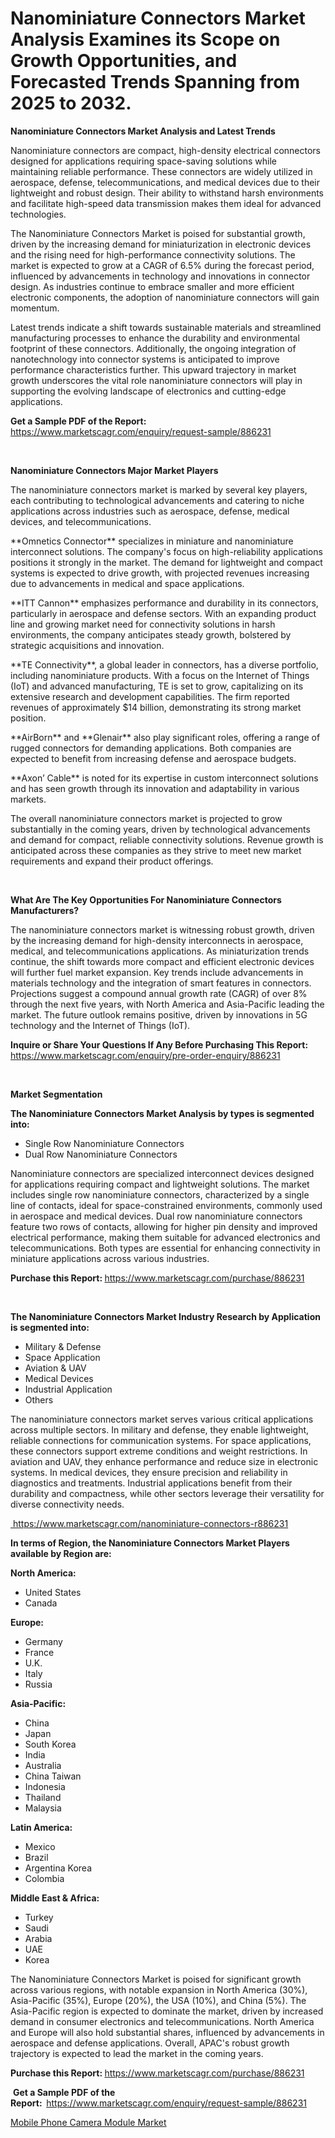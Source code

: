 <p><h1>Nanominiature Connectors Market Analysis Examines its Scope on Growth Opportunities, and Forecasted Trends Spanning from 2025 to 2032.</h1></p><p><strong>Nanominiature Connectors Market Analysis and Latest Trends</strong></p>
<p><p>Nanominiature connectors are compact, high-density electrical connectors designed for applications requiring space-saving solutions while maintaining reliable performance. These connectors are widely utilized in aerospace, defense, telecommunications, and medical devices due to their lightweight and robust design. Their ability to withstand harsh environments and facilitate high-speed data transmission makes them ideal for advanced technologies.</p><p>The Nanominiature Connectors Market is poised for substantial growth, driven by the increasing demand for miniaturization in electronic devices and the rising need for high-performance connectivity solutions. The market is expected to grow at a CAGR of 6.5% during the forecast period, influenced by advancements in technology and innovations in connector design. As industries continue to embrace smaller and more efficient electronic components, the adoption of nanominiature connectors will gain momentum.</p><p>Latest trends indicate a shift towards sustainable materials and streamlined manufacturing processes to enhance the durability and environmental footprint of these connectors. Additionally, the ongoing integration of nanotechnology into connector systems is anticipated to improve performance characteristics further. This upward trajectory in market growth underscores the vital role nanominiature connectors will play in supporting the evolving landscape of electronics and cutting-edge applications.</p></p>
<p><strong>Get a Sample PDF of the Report:&nbsp;</strong> <a href="https://www.marketscagr.com/enquiry/request-sample/886231?utm_campaign=2667&utm_medium=2&utm_source=Github&utm_content=ia&utm_term=06042025&utm_id=nanominiature-connectors">https://www.marketscagr.com/enquiry/request-sample/886231</a></p>
<p>&nbsp;</p>
<p><strong>Nanominiature Connectors Major Market Players</strong></p>
<p><p>The nanominiature connectors market is marked by several key players, each contributing to technological advancements and catering to niche applications across industries such as aerospace, defense, medical devices, and telecommunications. </p><p>**Omnetics Connector** specializes in miniature and nanominiature interconnect solutions. The company's focus on high-reliability applications positions it strongly in the market. The demand for lightweight and compact systems is expected to drive growth, with projected revenues increasing due to advancements in medical and space applications.</p><p>**ITT Cannon** emphasizes performance and durability in its connectors, particularly in aerospace and defense sectors. With an expanding product line and growing market need for connectivity solutions in harsh environments, the company anticipates steady growth, bolstered by strategic acquisitions and innovation.</p><p>**TE Connectivity**, a global leader in connectors, has a diverse portfolio, including nanominiature products. With a focus on the Internet of Things (IoT) and advanced manufacturing, TE is set to grow, capitalizing on its extensive research and development capabilities. The firm reported revenues of approximately $14 billion, demonstrating its strong market position.</p><p>**AirBorn** and **Glenair** also play significant roles, offering a range of rugged connectors for demanding applications. Both companies are expected to benefit from increasing defense and aerospace budgets.</p><p>**Axon’ Cable** is noted for its expertise in custom interconnect solutions and has seen growth through its innovation and adaptability in various markets.</p><p>The overall nanominiature connectors market is projected to grow substantially in the coming years, driven by technological advancements and demand for compact, reliable connectivity solutions. Revenue growth is anticipated across these companies as they strive to meet new market requirements and expand their product offerings.</p></p>
<p>&nbsp;</p>
<p><strong>What Are The Key Opportunities For Nanominiature Connectors Manufacturers?</strong></p>
<p><p>The nanominiature connectors market is witnessing robust growth, driven by the increasing demand for high-density interconnects in aerospace, medical, and telecommunications applications. As miniaturization trends continue, the shift towards more compact and efficient electronic devices will further fuel market expansion. Key trends include advancements in materials technology and the integration of smart features in connectors. Projections suggest a compound annual growth rate (CAGR) of over 8% through the next five years, with North America and Asia-Pacific leading the market. The future outlook remains positive, driven by innovations in 5G technology and the Internet of Things (IoT).</p></p>
<p><strong>Inquire or Share Your Questions If Any Before Purchasing This Report:</strong> <a href="https://www.marketscagr.com/enquiry/pre-order-enquiry/886231?utm_campaign=2667&utm_medium=2&utm_source=Github&utm_content=ia&utm_term=06042025&utm_id=nanominiature-connectors">https://www.marketscagr.com/enquiry/pre-order-enquiry/886231</a></p>
<p>&nbsp;</p>
<p><strong>Market Segmentation</strong></p>
<p><strong>The Nanominiature Connectors Market Analysis by types is segmented into:</strong></p>
<p><ul><li>Single Row Nanominiature Connectors</li><li>Dual Row Nanominiature Connectors</li></ul></p>
<p><p>Nanominiature connectors are specialized interconnect devices designed for applications requiring compact and lightweight solutions. The market includes single row nanominiature connectors, characterized by a single line of contacts, ideal for space-constrained environments, commonly used in aerospace and medical devices. Dual row nanominiature connectors feature two rows of contacts, allowing for higher pin density and improved electrical performance, making them suitable for advanced electronics and telecommunications. Both types are essential for enhancing connectivity in miniature applications across various industries.</p></p>
<p><strong>Purchase this Report:&nbsp;</strong><a href="https://www.marketscagr.com/purchase/886231?utm_campaign=2667&utm_medium=2&utm_source=Github&utm_content=ia&utm_term=06042025&utm_id=nanominiature-connectors">https://www.marketscagr.com/purchase/886231</a></p>
<p>&nbsp;</p>
<p><strong>The Nanominiature Connectors Market Industry Research by Application is segmented into:</strong></p>
<p><ul><li>Military & Defense</li><li>Space Application</li><li>Aviation & UAV</li><li>Medical Devices</li><li>Industrial Application</li><li>Others</li></ul></p>
<p><p>The nanominiature connectors market serves various critical applications across multiple sectors. In military and defense, they enable lightweight, reliable connections for communication systems. For space applications, these connectors support extreme conditions and weight restrictions. In aviation and UAV, they enhance performance and reduce size in electronic systems. In medical devices, they ensure precision and reliability in diagnostics and treatments. Industrial applications benefit from their durability and compactness, while other sectors leverage their versatility for diverse connectivity needs.</p></p>
<p><a href="https://www.marketscagr.com/nanominiature-connectors-r886231?utm_campaign=2667&utm_medium=2&utm_source=Github&utm_content=ia&utm_term=06042025&utm_id=nanominiature-connectors">&nbsp;https://www.marketscagr.com/nanominiature-connectors-r886231</a></p>
<p><strong>In terms of Region, the Nanominiature Connectors Market Players available by Region are:</strong></p>
<p>
    <p> <strong> North America: </strong>
        <ul>
            <li>United States</li>
            <li>Canada</li>
        </ul>
        </p> 
    <p> <strong> Europe: </strong>
        <ul>
            <li>Germany</li>
            <li>France</li>
            <li>U.K.</li>
            <li>Italy</li>
            <li>Russia</li>
        </ul>
        </p> 
    <p> <strong> Asia-Pacific: </strong>
        <ul>
            <li>China</li>
            <li>Japan</li>
            <li>South Korea</li>
            <li>India</li>
            <li>Australia</li>
            <li>China Taiwan</li>
            <li>Indonesia</li>
            <li>Thailand</li>
            <li>Malaysia</li>
        </ul>
        </p> 
    <p> <strong> Latin America: </strong>
        <ul>
            <li>Mexico</li>
            <li>Brazil</li>
            <li>Argentina Korea</li>
            <li>Colombia</li>
        </ul>
        </p> 
    <p> <strong> Middle East & Africa: </strong>
        <ul>
            <li>Turkey</li>
            <li>Saudi</li>
            <li>Arabia</li>
            <li>UAE</li>
            <li>Korea</li>
        </ul>
    </p>
    </p>
<p><p>The Nanominiature Connectors Market is poised for significant growth across various regions, with notable expansion in North America (30%), Asia-Pacific (35%), Europe (20%), the USA (10%), and China (5%). The Asia-Pacific region is expected to dominate the market, driven by increased demand in consumer electronics and telecommunications. North America and Europe will also hold substantial shares, influenced by advancements in aerospace and defense applications. Overall, APAC's robust growth trajectory is expected to lead the market in the coming years.</p></p>
<p><strong>Purchase this Report: </strong><a href="https://www.marketscagr.com/purchase/886231?utm_campaign=2667&utm_medium=2&utm_source=Github&utm_content=ia&utm_term=06042025&utm_id=nanominiature-connectors">https://www.marketscagr.com/purchase/886231</a></p>
<p>&nbsp;<strong>Get a Sample PDF of the Report:&nbsp;&nbsp;</strong><a href="https://www.marketscagr.com/enquiry/request-sample/886231?utm_campaign=2667&utm_medium=2&utm_source=Github&utm_content=ia&utm_term=06042025&utm_id=nanominiature-connectors">https://www.marketscagr.com/enquiry/request-sample/886231</a></p>
<p><strong></strong></p>
<p><p><a href="https://github.com/bholdsfofie/Market-Research-Report-List-1/blob/main/mobile-phone-camera-module-market.md?utm_campaign=2667&utm_medium=2&utm_source=Github&utm_content=ia&utm_term=06042025&utm_id=nanominiature-connectors">Mobile Phone Camera Module Market</a></p></p>